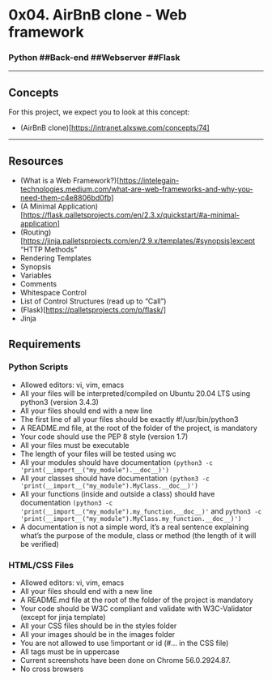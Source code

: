 # 0x04. AirBnB clone - Web framework
### Python ##Back-end ##Webserver ##Flask

---
## Concepts
For this project, we expect you to look at this concept:
* (AirBnB clone)[https://intranet.alxswe.com/concepts/74]
---
## Resources
* (What is a Web Framework?)[https://intelegain-technologies.medium.com/what-are-web-frameworks-and-why-you-need-them-c4e8806bd0fb]
* (A Minimal Application)[https://flask.palletsprojects.com/en/2.3.x/quickstart/#a-minimal-application]
* (Routing) [https://jinja.palletsprojects.com/en/2.9.x/templates/#synopsis]except “HTTP Methods”
* Rendering Templates
* Synopsis
* Variables
* Comments
* Whitespace Control
* List of Control Structures (read up to “Call”)
* (Flask)[https://palletsprojects.com/p/flask/]
* Jinja

## Requirements
### Python Scripts
* Allowed editors: vi, vim, emacs
* All your files will be interpreted/compiled on Ubuntu 20.04 LTS using python3 (version 3.4.3)
* All your files should end with a new line
* The first line of all your files should be exactly #!/usr/bin/python3
* A README.md file, at the root of the folder of the project, is mandatory
* Your code should use the PEP 8 style (version 1.7)
* All your files must be executable
* The length of your files will be tested using wc
* All your modules should have documentation ```(python3 -c 'print(__import__("my_module").__doc__)')```
* All your classes should have documentation ```(python3 -c 'print(__import__("my_module").MyClass.__doc__)')```
* All your functions (inside and outside a class) should have documentation ```(python3 -c 'print(__import__("my_module").my_function.__doc__)'``` and ```python3 -c 'print(__import__("my_module").MyClass.my_function.__doc__)')```
* A documentation is not a simple word, it’s a real sentence explaining what’s the purpose of the module, class or method (the length of it will be verified)

### HTML/CSS Files
* Allowed editors: vi, vim, emacs
* All your files should end with a new line
* A README.md file at the root of the folder of the project is mandatory
* Your code should be W3C compliant and validate with W3C-Validator (except for jinja template)
* All your CSS files should be in the styles folder
* All your images should be in the images folder
* You are not allowed to use !important or id (#... in the CSS file)
* All tags must be in uppercase
* Current screenshots have been done on Chrome 56.0.2924.87.
* No cross browsers

